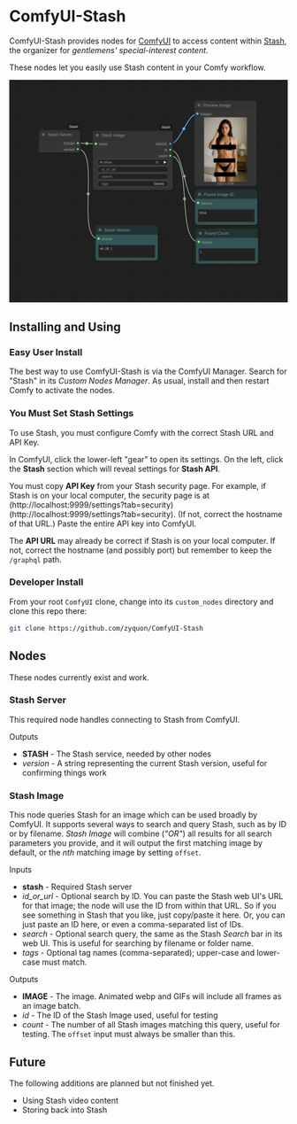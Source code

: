 # ComfyUI-Stash

ComfyUI-Stash provides nodes for [ComfyUI][comfyui] to access content within [Stash][stash], the organizer for *gentlemens' special-interest content*.

These nodes let you easily use Stash content in your Comfy workflow.

![Image by Tag](./doc/image-by-tag.png)

## Installing and Using

### Easy User Install

The best way to use ComfyUI-Stash is via the ComfyUI Manager. Search for "Stash" in its *Custom Nodes Manager*. As usual, install and then restart Comfy to activate the nodes.

### You Must Set Stash Settings

To use Stash, you must configure Comfy with the correct Stash URL and API Key.

In ComfyUI, click the lower-left "gear" to open its settings. On the left, click the **Stash** section which will reveal settings for **Stash API**.

You must copy **API Key** from your Stash security page. For example, if Stash is on your local computer, the security page is at (http://localhost:9999/settings?tab=security)(http://localhost:9999/settings?tab=security). (If not, correct the hostname of that URL.) Paste the entire API key into ComfyUI.

The **API URL** may already be correct if Stash is on your local computer. If not, correct the hostname (and possibly port) but remember to keep the `/graphql` path.

### Developer Install

From your root `ComfyUI` clone, change into its `custom_nodes` directory and clone this repo there:

```bash
git clone https://github.com/zyquon/ComfyUI-Stash
```

## Nodes

These nodes currently exist and work.

### Stash Server

This required node handles connecting to Stash from ComfyUI.

Outputs

* **STASH** - The Stash service, needed by other nodes
* *version* - A string representing the current Stash version, useful for confirming things work

### Stash Image

This node queries Stash for an image which can be used broadly by ComfyUI. It supports several ways to search and query Stash, such as by ID or by filename. *Stash Image* will combine (*"OR"*) all results for all search parameters you provide, and it will output the first matching image by default, or the *nth* matching image by setting `offset`.

Inputs

* **stash** - Required Stash server
* *id_or_url* - Optional search by ID. You can paste the Stash web UI's URL for that image; the node will use the ID from within that URL. So if you see something in Stash that you like, just copy/paste it here. Or, you can just paste an ID here, or even a comma-separated list of IDs.
* *search* - Optional search query, the same as the Stash *Search* bar in its web UI. This is useful for searching by filename or folder name.
* *tags* - Optional tag names (comma-separated); upper-case and lower-case must match.

Outputs

* **IMAGE** - The image. Animated webp and GIFs will include all frames as an image batch.
* *id* - The ID of the Stash Image used, useful for testing
* *count* - The number of all Stash images matching this query, useful for testing. The `offset` input must always be smaller than this.

## Future

The following additions are planned but not finished yet.

* Using Stash video content
* Storing back into Stash

[stash]: https://github.com/stashapp/stash
[comfyui]: https://github.com/comfyanonymous/ComfyUI